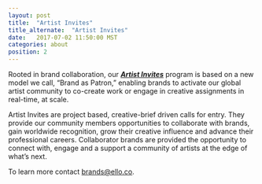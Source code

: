 ```yaml
---
layout: post
title:  "Artist Invites"
title_alternate:  "Artist Invites"
date:   2017-07-02 11:50:00 MST
categories: about
position: 2
---
```



Rooted in brand collaboration, our ***[Artist Invites](https://ello.co/discover/artist-invites)*** program is based on a new model we call, “Brand as Patron,” enabling brands to activate our global artist community to co-create work or engage in creative assignments in real-time, at scale.  

Artist Invites are project based, creative-brief driven calls for entry. They provide our community members opportunities to collaborate with brands, gain worldwide recognition, grow their creative influence and advance their professional careers. Collaborator brands are provided the opportunity to connect with, engage and a support a community of artists at the edge of what’s next.
 
To learn more contact brands@ello.co.   

